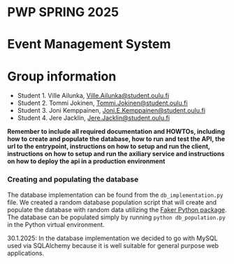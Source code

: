 # PWP SPRING 2025
# Event Management System
# Group information
* Student 1. Ville Ailunka, Ville.Ailunka@student.oulu.fi
* Student 2. Tommi Jokinen, Tommi.Jokinen@student.oulu.fi
* Student 3. Joni Kemppainen, Joni.E.Kemppainen@student.oulu.fi
* Student 4. Jere Jacklin, Jere.Jacklin@student.oulu.fi

__Remember to include all required documentation and HOWTOs, including how to create and populate the database, how to run and test the API, the url to the entrypoint, instructions on how to setup and run the client, instructions on how to setup and run the axiliary service and instructions on how to deploy the api in a production environment__

### Creating and populating the database
The database implementation can be found from the `db_implementation.py` file. We created a random database population script that will create and populate the database with random data utilizing the [Faker Python package](https://faker.readthedocs.io/en/master/). The database can be populated simply by running `python db_population.py` in the Python virtual environment.

30.1.2025: In the database implementation we decided to go with MySQL used via SQLAlchemy because it is well suitable for general purpose web applications.
